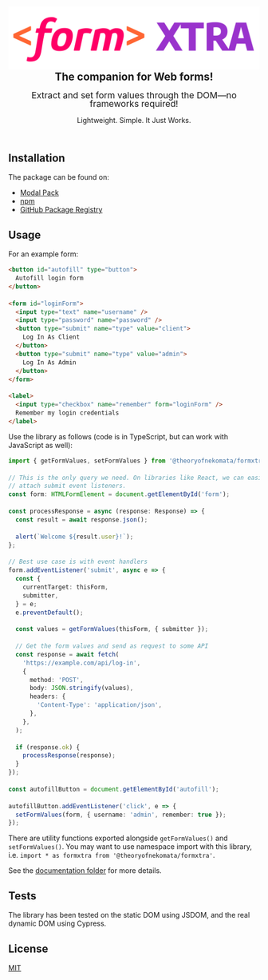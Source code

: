 <header style="text-align: center; line-height: 1">
  <h1 style="margin: 0">
    <img src="./docs/assets/formxtra.svg" alt="formxtra"/>
  </h1>
  <h2 style="margin: 0">
    The companion for Web forms!
  </h2>
  <p style="font-size: 125%">
    Extract and set form values through the DOM&mdash;no frameworks required!
  </p>
  <p>
    Lightweight. Simple. It Just Works.
  </p>
</header>

## Installation

The package can be found on:

- [Modal Pack](https://js.pack.modal.sh)
- [npm](https://npmjs.com/package/@theoryofnekomata/formxtra)
- [GitHub Package Registry](https://github.com/TheoryOfNekomata/formxtra/packages/793279)

## Usage

For an example form:

```html
<button id="autofill" type="button">
  Autofill login form
</button>

<form id="loginForm">
  <input type="text" name="username" />
  <input type="password" name="password" />
  <button type="submit" name="type" value="client">
    Log In As Client
  </button>
  <button type="submit" name="type" value="admin">
    Log In As Admin
  </button>
</form>

<label>
  <input type="checkbox" name="remember" form="loginForm" />
  Remember my login credentials
</label>
```

Use the library as follows (code is in TypeScript, but can work with JavaScript as well):

```typescript
import { getFormValues, setFormValues } from '@theoryofnekomata/formxtra';

// This is the only query we need. On libraries like React, we can easily get form elements when we
// attach submit event listeners.
const form: HTMLFormElement = document.getElementById('form');

const processResponse = async (response: Response) => {
  const result = await response.json();

  alert(`Welcome ${result.user}!`);
};

// Best use case is with event handlers
form.addEventListener('submit', async e => {
  const {
    currentTarget: thisForm,
    submitter,
  } = e;
  e.preventDefault();

  const values = getFormValues(thisForm, { submitter });

  // Get the form values and send as request to some API
  const response = await fetch(
    'https://example.com/api/log-in',
    {
      method: 'POST',
      body: JSON.stringify(values),
      headers: {
        'Content-Type': 'application/json',
      },
    },
  );

  if (response.ok) {
    processResponse(response);
  }
});

const autofillButton = document.getElementById('autofill');

autofillButton.addEventListener('click', e => {
  setFormValues(form, { username: 'admin', remember: true });
});
```

There are utility functions exported alongside `getFormValues()` and `setFormValues()`. You may want to use namespace
import with this library, i.e. `import * as formxtra from '@theoryofnekomata/formxtra'`.

See the [documentation folder](./docs) for more details.

## Tests

The library has been tested on the static DOM using JSDOM, and the real dynamic DOM using Cypress.

## License

[MIT](./LICENSE)
